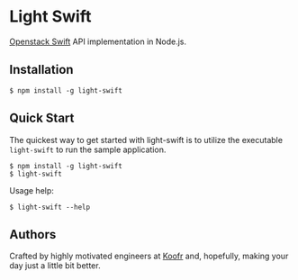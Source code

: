 # Light Swift

[Openstack Swift](http://docs.openstack.org/developer/swift/) API implementation in Node.js. 

## Installation

    $ npm install -g light-swift

## Quick Start

The quickest way to get started with light-swift is to utilize the executable `light-swift` to run the sample application.

    $ npm install -g light-swift
    $ light-swift

Usage help:

    $ light-swift --help

## Authors

Crafted by highly motivated engineers at [Koofr](http://koofr.net) and, hopefully, making your day just a little bit better.
